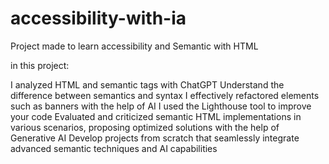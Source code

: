 # accessibility-with-ia
Project made to learn accessibility and Semantic with HTML

in this project:

I analyzed HTML and semantic tags with ChatGPT
Understand the difference between semantics and syntax
I effectively refactored elements such as banners with the help of AI
I used the Lighthouse tool to improve your code
Evaluated and criticized semantic HTML implementations in various scenarios, proposing optimized solutions with the help of Generative AI
Develop projects from scratch that seamlessly integrate advanced semantic techniques and AI capabilities
